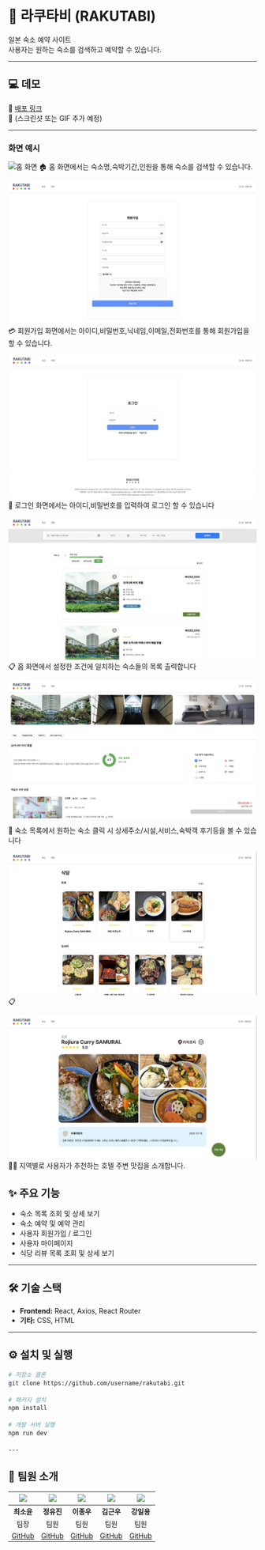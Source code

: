 # 🏨 라쿠타비 (RAKUTABI)

일본 숙소 예약 사이트  
사용자는 원하는 숙소를 검색하고 예약할 수 있습니다.

---

## 💻 데모

🔗 [배포 링크](https://example.com)  
📸 (스크린샷 또는 GIF 추가 예정)

---

### 화면 예시

![홈 화면](./img/home_screen.png)
🏠 홈 화면에서는 숙소명,숙박기간,인원을 통해 숙소를 검색할 수 있습니다. 




![회원가입 화면](./img/sign_up.png)
💳 회원가입 화면에서는 아이디,비밀번호,닉네임,이메일,전화번호를 통해 회원가입을 할 수 있습니다.




![로그인 화면](./img/sign_in.png)
👤 로그인 화면에서는 아이디,비밀번호를 입력하여 로그인 할 수 있습니다




![숙소 목록 화면](./img/room_list.png)
📋 홈 화면에서 설정한 조건에 일치하는 숙소들의 목록 출력합니다




![숙소 상세 화면](./img/room_detail.png)
📄 숙소 목록에서 원하는 숙소 클릭 시 상세주소/시설,서비스,숙박객 후기등을 볼 수 있습니다




![식당 리뷰 리스트 화면](./img/restaurant.png)
📋 



![식당 리뷰 상세 화면](./img/restaurant_detail.png)
🧑‍🍳 지역별로 사용자가 추천하는 호텔 주변 맛집을 소개합니다.




## ✨ 주요 기능

- 숙소 목록 조회 및 상세 보기
- 숙소 예약 및 예약 관리
- 사용자 회원가입 / 로그인
- 사용자 마이페이지
- 식당 리뷰 목록 조회 및 상세 보기

---

## 🛠 기술 스택

- **Frontend:** React, Axios, React Router
- **기타:** CSS, HTML

---

## ⚙️ 설치 및 실행

```bash
# 저장소 클론
git clone https://github.com/username/rakutabi.git

# 패키지 설치
npm install

# 개발 서버 실행
npm run dev

---
```
## 👥 팀원 소개

| <img src="https://github.com/sooyun3451.png" width="100"/> | <img src="https://github.com/levihisoka.png" width="100"/> | <img src="https://github.com/jongw0o0.png" width="100"/> | <img src="https://github.com/kimguenwoo.png" width="100"/> | <img src="https://github.com/tttt0817.png" width="100"/> |
|:---:|:---:|:---:|:---:|:---:|
| **최소윤** | **정유진** | **이종우** | **김근우** | **강일용** |
| 팀장 | 팀원 | 팀원 | 팀원 | 팀원 |
| [GitHub](https://github.com/sooyun3451) | [GitHub](https://github.com/levihisoka) | [GitHub](https://github.com/jongw0o0) | [GitHub](https://github.com/kimguenwoo) | [GitHub](https://github.com/tttt0817) |




